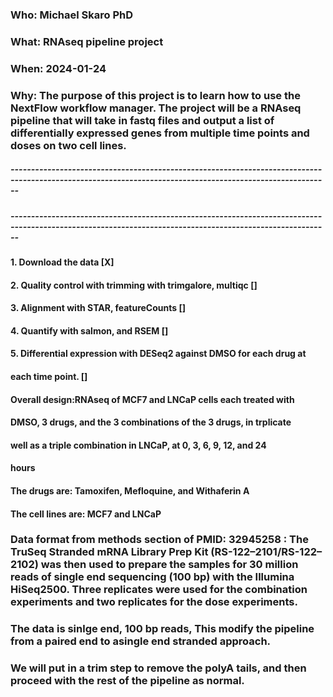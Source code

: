 ### Who: Michael Skaro PhD
### What: RNAseq pipeline project
### When: 2024-01-24
### Why: The purpose of this project is to learn how to use the NextFlow workflow manager. The project will be a RNAseq pipeline that will take in fastq files and output a list of differentially expressed genes from multiple time points and doses on two cell lines.

##### ----------------------------------------------------------------------------------------------------------------------------------------------------------
##### ----------------------------------------------------------------------------------------------------------------------------------------------------------

#### 1. Download the data [X]
#### 2. Quality control with trimming with trimgalore, multiqc []
#### 3. Alignment with STAR, featureCounts []
#### 4. Quantify with salmon, and RSEM []
#### 5. Differential expression with DESeq2 against DMSO for each drug at
####    each time point. []

#### Overall design:RNAseq of MCF7 and LNCaP cells each treated with
#### DMSO, 3 drugs, and the 3 combinations of the 3 drugs, in trplicate 
#### well as a triple combination in LNCaP, at 0, 3, 6, 9, 12, and 24 
#### hours

#### The drugs are: Tamoxifen, Mefloquine, and Withaferin A
#### The cell lines are: MCF7 and LNCaP

### Data format from methods section of PMID: 32945258 : The TruSeq Stranded mRNA Library Prep Kit (RS-122–2101/RS-122–2102) was then used to prepare the samples for 30 million reads of single end sequencing (100 bp) with the Illumina HiSeq2500. Three replicates were used for the combination experiments and two replicates for the dose experiments.

### The data is sinlge end, 100 bp reads, This modify the pipeline from a paired end to asingle end stranded approach. 
### We will put in a trim step to remove the polyA tails, and then proceed with the rest of the pipeline as normal. 



